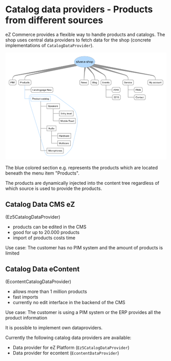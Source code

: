# Catalog data providers - Products from different sources

eZ Commerce provides a flexible way to handle products and catalogs. The shop uses central data providers to fetch data for the shop (concrete implementations of `CatalogDataProvider`).

![](../../img/catalog_dataproviders.png)

The blue colored section e.g. represents the products which  are located beneath the menu item "Products".

The products are dynamically injected into the content tree regardless of which source is used to provide the products.

## Catalog Data CMS eZ

(Ez5CatalogDataProvider)

- products can be edited in the CMS
- good for up to 20.000 products
- import of products costs time

Use case: The customer has no PIM system and the amount of products is limited

## Catalog Data eContent

(EcontentCatalogDataProvider)

- allows more than 1 million products
- fast imports
- currently no edit interface in the backend of the CMS

Use case: The customer is using a PIM system or the ERP provides all the product information

It is possible to implement own dataproviders. 

Currently the following catalog data providers are available:

- Data provider for eZ Platform (`Ez5CatalogDataProvider`)
- Data provider for econtent (`EcontentDataProvider`)
